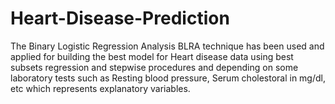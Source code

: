 # Heart-Disease-Prediction
The Binary Logistic Regression Analysis BLRA technique has been used and applied for building the best model for Heart disease data using best subsets regression and stepwise procedures and depending on some laboratory tests such as Resting blood pressure, Serum cholestoral in mg/dl, etc which represents explanatory variables. 

